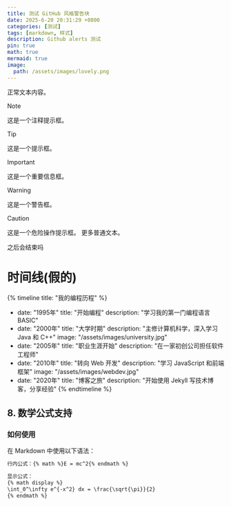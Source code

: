 ```yaml
---
title: 测试 GitHub 风格警告块
date: 2025-6-20 20:31:29 +0800
categories: [测试]
tags: [markdown, 样式]
description: Github alerts 测试
pin: true
math: true
mermaid: true
image:
  path: /assets/images/lovely.png
---
```


正常文本内容。

>[!note]
>这是一个注释提示框。

>[!tip]
>这是一个提示框。

>[!important]
>这是一个重要信息框。

>[!warning]
>这是一个警告框。

>[!caution]
>这是一个危险操作提示框。
>更多普通文本。
>



之后会结束吗




# 时间线(假的)
{% timeline title: "我的编程历程" %}
- date: "1995年"
  title: "开始编程"
  description: "学习我的第一门编程语言 BASIC"
- date: "2000年"
  title: "大学时期"
  description: "主修计算机科学，深入学习 Java 和 C++"
  image: "/assets/images/university.jpg"
- date: "2005年"
  title: "职业生涯开始"
  description: "在一家初创公司担任软件工程师"
- date: "2010年"
  title: "转向 Web 开发"
  description: "学习 JavaScript 和前端框架"
  image: "/assets/images/webdev.jpg"
- date: "2020年"
  title: "博客之旅"
  description: "开始使用 Jekyll 写技术博客，分享经验"
  {% endtimeline %}


## 8. 数学公式支持

### 如何使用

在 Markdown 中使用以下语法：

```markdown
行内公式：{% math %}E = mc^2{% endmath %}

显示公式：
{% math display %}
\int_0^\infty e^{-x^2} dx = \frac{\sqrt{\pi}}{2}
{% endmath %}

